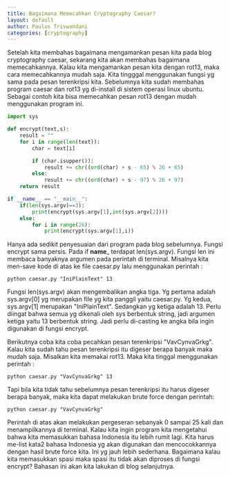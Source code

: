 ```yaml
---
title: Bagaimana Memecahkan Cryptography Caesar?
layout: default
author: Paulus Triswandani
categories: [cryptography]
---
```


Setelah kita membahas bagaimana mengamankan pesan kita pada blog cryptography caesar, sekarang kita akan membahas bagaimana memecahkannya. Kalau kita mengamankan pesan kita dengan rot13, maka cara memecahkannya mudah saja. Kita tingggal menggunakan fungsi yg sama pada pesan terenkripsi kita. Sebelumnya kita sudah membahas program caesar dan rot13 yg di-install di sistem operasi linux ubuntu. Sebagai contoh kita bisa memecahkan pesan rot13 dengan mudah menggunakan program ini.

```python
import sys

def encrypt(text,s):
	result = ""
	for i in range(len(text)):
		char = text[i]

		if (char.isupper()):
			result += chr((ord(char) + s - 65) % 26 + 65)
		else:
			result += chr((ord(char) + s - 97) % 26 + 97)
	return result

if __name__ == "__main__":
	if(len(sys.argv)==3):
		print(encrypt(sys.argv[1],int(sys.argv[2])))
	else:
		for i in range(26):
			print(encrypt(sys.argv[1],i))
```

Hanya ada sedikit penyesuaian dari program pada blog sebelumnya. Fungsi encrypt sama persis. Pada if __name___ terdapat len(sys.argv). Fungsi len ini membaca banyaknya argumen pada perintah di terminal. Misalnya kita men-save kode di atas ke file caesar.py lalu menggunakan perintah :
```
python caesar.py "IniPlainText" 13
```

Fungsi len(sys.argv) akan mengembalikan angka tiga. Yg pertama adalah sys.argv[0] yg merupakan file yg kita panggil yaitu caesar.py. Yg kedua, sys.argv[1] merupakan "IniPlainText". Sedangkan yg ketiga adalah 13. Perlu diingat bahwa semua yg dikenali oleh sys berbentuk string, jadi argumen ketiga yaitu 13 berbentuk string. Jadi perlu di-casting ke angka bila ingin digunakan di fungsi encrypt.

Berikutnya coba kita coba pecahkan pesan terenkripsi "VavCynvaGrkg". Kalau kita sudah tahu pesan terenkripsi itu digeser berapa banyak maka mudah saja. Misalkan kita memakai rot13. Maka kita tinggal menggunakan perintah :
```
python caesar.py "VavCynvaGrkg" 13
```

Tapi bila kita tidak tahu sebelumnya pesan terenkripsi itu harus digeser berapa banyak, maka kita dapat melakukan brute force dengan perintah:
```
python caesar.py "VavCynvaGrkg"
```

Perintah di atas akan melakukan pergeseran sebanyak 0 sampai 25 kali dan menampilkannya di terminal. Kalau kita ingin program kita mengetahui bahwa kita memasukkan bahasa Indonesia itu lebih rumit lagi. Kita harus me-list kata2 bahasa Indonesia yg akan digunakan dan mencocokkannya dengan hasil brute force kita. Ini yg jauh lebih sederhana. Bagaimana kalau kita memasukkan spasi maka spasi itu tidak akan diproses di fungsi encrypt? Bahasan ini akan kita lakukan di blog selanjutnya.